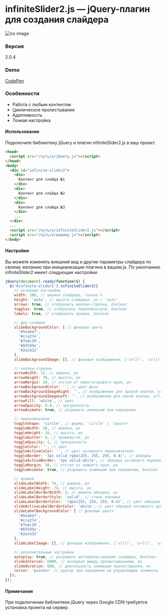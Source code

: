 # infiniteSlider2.js — jQuery-плагин для создания слайдера

![no image](https://github.com/a-matsevich/infiniteSlider2/raw/master/gif/demo1.gif)

### Версия
2.0.4

### Demo
[CodePen](http://codepen.io/dobromil/pen/EZexVd)

### Особенности
* Работа с любым контентом
* Циклическое пролистывание
* Адаптивность
* Тонкая настройка

#### Использование
Подключите библиотеку jQuery и плагин infiniteSlider2.js в ваш проект.

```html
<head>
  <script src="/путь/к/jQuery.js"></script>
</head>
<body>
  <div id="infinite-slider2">
    <div>
      Контент для слайда №1
    </div>
    <div>
      Контент для слайда №2
    </div>
    <div>
      Контент для слайда №3
    </div>
    ...
  </div>
  ...
  <script src="/путь/к/infiniteSlider2.js"></script>
  <script src="/путь/к/вашему.js"></script>
</body>
```

#### Настройки
Вы можете изменять внешний вид и другие параметры слайдера по своему желанию при инициализации плагина в вашем.js.
По умолчанию infiniteSlider2 имеет следующие настройки:

```js
jQuery(document).ready(function($) {
  $('#infinite-slider2').infiniteSlider2({
    // основные настройки
    width: 100, // ширина слайдера, только %
    height: 'auto', // высота слайдера, px / 'auto'
    arrows: true, // отобразить кнопки-стрелки, boolean
    toggles: true, // отобразить переключатели, boolean
    labels: true, // отобразить ярлыки, boolean

    // фон слайдов
    slideBackgroundColor: [ // фоновые цвета
      '#5eabe7',
      '#cca27e',
      '#7e4c39',
      '#83595e',
      '#2e2432'
    ],
    slideBackgroundImage: [], // фоновые изображения, ['url()', 'url()', 'url()' ...]

    // кнопки-стрелки
    arrowWidth: 32, // ширина, px
    arrowHeight: 76, // высота, px
    arrowMargin: 20, // отступ от левого/правого края, px
    arrowBackgroundColor: '', // цвет фона
    arrowBackgroundImageRight: '', // изображение для правой кнопки, url()
    arrowBackgroundImageLeft: '', // изображение для левой кнопки, url()
    arrowFill: 'white', // цвет
    arrowOpacity: 0.4, // прозрачность
    arrowAnimate: true, // разрешить анимацию при наведении

    // переключатели
    toggleShape: 'circle', // форма, 'circle' / 'square'
    toggleWidth: 16, // ширина, px
    toggleHeight: 16, // высота, px
    toggleGutter: 8, // промежуток, px
    toggleOpacity: 1, // прозрачность
    toggleColor: '', // цвет
    toggleActiveColor: '', // цвет активного переключателя
    toggleBorder: '3px solid rgba(255, 255, 255, 0.4)', // обводка
    toggleActiveBorder: '3px solid white', // обводка активного переключателя
    toggleMargin: 30, // отступ от нижнего края, px
    toggleAnimate: true, // разрешить анимацию при наведении, boolean

    // ярлыки
    slideLabelWidth: 74, // ширина, px
    slideLabelHeight: 74, // высота, px
    slideLabelBorderWidth: 3, // ширина обводки, px
    slideLabelBorderStyle: 'solid', // стиль обводки
    slideLabelBorderColor: 'rgba(255, 255, 255, 0.4)', // цвет обводки
    slideActiveLabelBorderColor: 'white', // цвет обводки активного ярлыка
    slideLabelBackgroundColor: [ // фоновые цвета
      '#5eabe7',
      '#cca27e',
      '#7e4c39',
      '#83595e',
      '#2e2432'
    ],
    slideLabelImage: [], // фоновые изображения, ['url()', 'url()', 'url()' ...]

    // дополнительные настройки
    autoplay: true, // разрешить автопролистывание слайдера, boolean
    slideInterval: 6000, // интервал между пролистываниями, ms
    slideDuration: 600, // длительность анимации пролистывания, ms
    cursor: 'pointer' // курсор при наведении на управляющие элементы
  });
});
```

#### Примечания
При подключении библиотеки jQuery через Google CDN требуется установка проекта на сервер.
